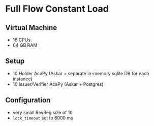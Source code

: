 # Full Flow Constant Load

## Virtual Machine
- 16 CPUs
- 64 GB RAM

## Setup
- 10 Holder AcaPy (Askar + separate in-memory sqlite DB for each instance)
- 10 Issuer/Verifier AcaPy (Askar + Postgres)   

## Configuration
- very small RevReg size of 10
- `lock_timeout` set to 6000 ms
